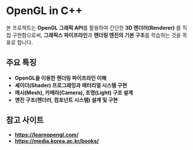 # OpenGL in C++

본 프로젝트는 **OpenGL 그래픽 API**를 활용하여 간단한 **3D 렌더러(Renderer)** 를 직접 구현함으로써, **그래픽스 파이프라인**과 **렌더링 엔진의 기본 구조**를 학습하는 것을 목표로 합니다.

## 주요 특징
- **OpenGL을 이용한 렌더링 파이프라인 이해**
- **셰이더(Shader) 프로그래밍과 매터리얼 시스템 구현**
- **메시(Mesh), 카메라(Camera), 조명(Light) 구조 설계**
- **엔진 구조(렌더러, 컴포넌트 시스템) 설계 및 구현**

## 참고 사이트
- **https://learnopengl.com/**
- **https://media.korea.ac.kr/books/**